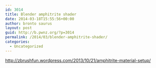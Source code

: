 ```yaml
---
id: 3014
title: Blender amphitrite shader
date: 2014-03-18T15:55:56+00:00
author: bronto saurus
layout: post
guid: http://b.pwnz.org/?p=3014
permalink: /2014/03/blender-amphitrite-shader/
categories:
  - Uncategorized
---
```

<http://zbrushfun.wordpress.com/2013/10/21/amphitrite-material-setup/>